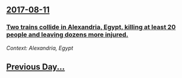 ## [2017-08-11](/news/2017/08/11/index.md)

### [Two trains collide in Alexandria, Egypt, killing at least 20 people and leaving dozens more injured. ](/news/2017/08/11/two-trains-collide-in-alexandria-egypt-killing-at-least-20-people-and-leaving-dozens-more-injured.md)
_Context: Alexandria, Egypt_

## [Previous Day...](/news/2017/08/10/index.md)

